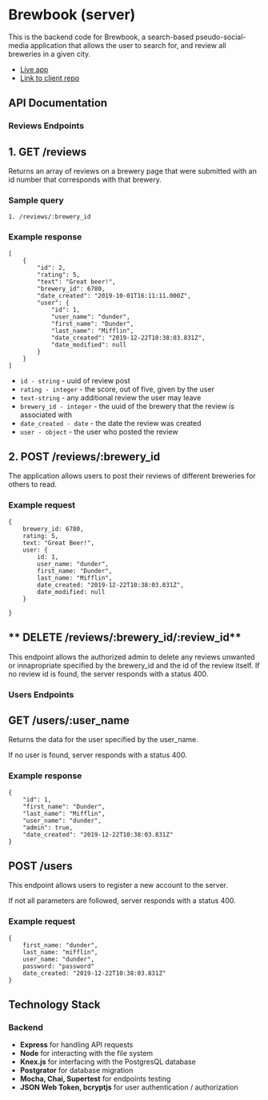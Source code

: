 
# Brewbook (server)

This is the backend code for Brewbook, a search-based pseudo-social-media application that allows the user to search for, and review all breweries in a given city.

- [Live app](https://brewbook-app.now.sh/)
- [Link to client repo](https://github.com/Stevenwthornton0/Brewbook_client)

## API Documentation
### Reviews Endpoints

## **1. GET /reviews**

Returns an array of reviews on a brewery page that were submitted with an id number that corresponds with that brewery.

### Sample query

```
1. /reviews/:brewery_id
```

### Example response
```
[
    {
        "id": 2,
        "rating": 5,
        "text": "Great beer!",
        "brewery_id": 6780,
        "date_created": "2019-10-01T16:11:11.000Z",
        "user": {
            "id": 1,
            "user_name": "dunder",
            "first_name": "Dunder",
            "last_name": "Mifflin",
            "date_created": "2019-12-22T10:38:03.831Z",
            "date_modified": null
        }
    }
]
```
- ```id - string``` - uuid of review post
- ```rating - integer``` - the score, out of five, given by the user
- ```text-string``` - any additional review the user may leave
- ```brewery_id - integer``` - the uuid of the brewery that the review is associated with
- ```date_created - date``` - the date the review was created
- ```user - object``` - the user who posted the review 

## **2. POST /reviews/:brewery_id**

The application allows users to post their reviews of different breweries for others to read.

### Example request

```
{
    brewery_id: 6780,
    rating: 5,
    text: "Great Beer!",
    user: {
        id: 1,
        user_name: "dunder",
        first_name: "Dunder",
        last_name: "Mifflin",
        date_created: "2019-12-22T10:38:03.831Z",
        date_modified: null
    }

}
```

## ** DELETE /reviews/:brewery_id/:review_id**

This endpoint allows the authorized admin to delete any reviews unwanted or innapropriate specified by the brewery_id and the id of the review itself. If no review id is found, the server responds with a status 400.

### Users Endpoints
## **GET /users/:user_name**

Returns the data for the user specified by the user_name.

If no user is found, server responds with a status 400.

### Example response
```
{
    "id": 1,
    "first_name": "Dunder",
    "last_name": "Mifflin",
    "user_name": "dunder",
    "admin": true,
    "date_created": "2019-12-22T10:38:03.831Z"
}
```

## **POST /users**

This endpoint allows users to register a new account to the server.

If not all parameters are followed, server responds with a status 400.

### Example request
```
{
    first_name: "dunder",
    last_name: "mifflin",
    user_name: "dunder",
    password: "password"
    date_created: "2019-12-22T10:38:03.831Z"
}
```

## Technology Stack
### Backend

- **Express** for handling API requests
- **Node** for interacting with the file system
- **Knex.js** for interfacing with the PostgresQL database
- **Postgrator** for database migration
- **Mocha, Chai, Supertest** for endpoints testing
- **JSON Web Token, bcryptjs** for user authentication / authorization